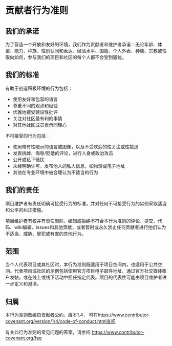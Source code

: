 # 贡献者行为准则

## 我们的承诺

为了营造一个开放和友好的环境，我们作为贡献者和维护者承诺：无论年龄、体型、能力、种族、性别认同和表达、经验水平、国籍、个人外表、种族、宗教或性取向如何，参与我们的项目和社区的每个人都不会受到骚扰。

## 我们的标准

有助于创造积极环境的行为包括：

* 使用友好和包容的语言
* 尊重不同的观点和经验
* 优雅地接受建设性批评
* 关注对社区最有利的事情
* 对其他社区成员表示同理心

不可接受的行为包括：

* 使用带有性暗示的语言或图像，以及不受欢迎的性关注或性挑逗
* 发表挑衅、侮辱/贬低的评论，进行人身或政治攻击
* 公开或私下骚扰
* 未经明确许可，发布他人的私人信息，如物理或电子地址
* 其他在专业环境中被合理认为不适当的行为

## 我们的责任

项目维护者有责任明确可接受行为的标准，并对任何不可接受行为的实例采取适当和公平的纠正措施。

项目维护者有权并有责任删除、编辑或拒绝不符合本行为准则的评论、提交、代码、wiki编辑、issues和其他贡献，或者暂时或永久禁止任何贡献者进行他们认为不适当、威胁、冒犯或有害的其他行为。

## 范围

当个人代表项目或其社区时，本行为准则既适用于项目空间内，也适用于公共空间。代表项目或社区的示例包括使用官方项目电子邮件地址、通过官方社交媒体账户发帖，或在线上或线下活动中担任指定代表。项目的代表性可能由项目维护者进一步定义和澄清。

## 归属

本行为准则改编自[贡献者公约][homepage]，版本1.4，
可在https://www.contributor-covenant.org/version/1/4/code-of-conduct.html查阅

[homepage]: https://www.contributor-covenant.org

有关此行为准则的常见问题的答案，请参阅
https://www.contributor-covenant.org/faq 